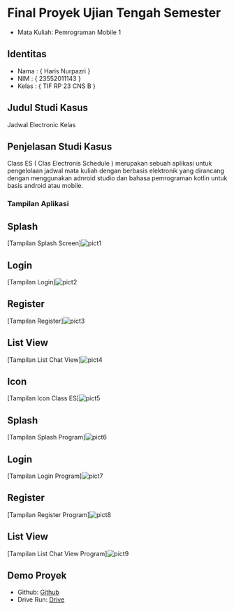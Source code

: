 # Final Proyek Ujian Tengah Semester
<ul>
  <li>Mata Kuliah: Pemrograman Mobile 1</li>
</ul>

## Identitas
<ul>
  <li>Nama  : { Haris Nurpazri }</li>
  <li>NIM   : { 23552011143 }</li>
  <li>Kelas : { TIF RP 23 CNS B }</li>
</ul>

## Judul Studi Kasus
<p>Jadwal Electronic Kelas</p>

## Penjelasan Studi Kasus
<p>Class ES ( Clas Electronis Schedule ) merupakan sebuah aplikasi untuk pengelolaan jadwal mata kuliah dengan berbasis elektronik yang dirancang dengan menggunakan adnroid studio dan bahasa pemrograman kotlin untuk basis android atau mobile.</p>


### Tampilan Aplikasi

## Splash
[Tampilan Splash Screen]![pict1](https://github.com/harisnurpazri/UTS_PM1-Haris_Nurpazri-23552011143/blob/main/app1.jpg)


## Login
[Tampilan Login]![pict2](https://github.com/harisnurpazri/UTS_PM1-Haris_Nurpazri-23552011143/blob/main/app%20(3).jpg)


## Register
[Tampilan Register]![pict3](https://github.com/harisnurpazri/UTS_PM1-Haris_Nurpazri-23552011143/blob/main/app%20(1).jpg)


## List View
[Tampilan List Chat View]![pict4](https://github.com/harisnurpazri/UTS_PM1-Haris_Nurpazri-23552011143/blob/main/app%20(2).jpg)


## Icon
[Tampilan Icon Class ES]![pict5](https://github.com/harisnurpazri/UTS_PM1-Haris_Nurpazri-23552011143/blob/main/app.jpg)


## Splash
[Tampilan Splash Program]![pict6](https://github.com/harisnurpazri/UTS_PM1-Haris_Nurpazri-23552011143/blob/main/Screenshot%202025-05-06%20190248.png)

## Login
[Tampilan Login Program]![pict7](https://github.com/harisnurpazri/UTS_PM1-Haris_Nurpazri-23552011143/blob/main/Screenshot%202025-05-06%20190319.png)

## Register
[Tampilan Register Program]![pict8](https://github.com/harisnurpazri/UTS_PM1-Haris_Nurpazri-23552011143/blob/main/Screenshot%202025-05-06%20190336.png)

## List View
[Tampilan List Chat View Program]![pict9](https://github.com/harisnurpazri/UTS_PM1-Haris_Nurpazri-23552011143/blob/main/Screenshot%202025-05-06%20190356.png)


## Demo Proyek
<ul>
  <li>Github: <a href="https://github.com/harisnurpazri/UTS_PM1-Haris_Nurpazri-23552011143">Github</a></li>
  <li>Drive Run: <a href="https://drive.google.com/drive/folders/1Gg6gAP0JPz2Ua1LwC6YNdYjCoF0modnd?usp=drive_link">Drive</a></li>
</ul>
